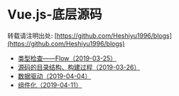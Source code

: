 # Vue.js-底层源码
转载请注明出处: [https://github.com/Heshiyu1996/blogs](https://github.com/Heshiyu1996/blogs)

  * [类型检查——Flow（2019-03-25）](/src/Vue/sourceCode/flow.md)
  * [源码的目录结构、构建过程（2019-03-26）](/src/Vue/sourceCode/Build.md)
  * [数据驱动（2019-04-04）](/src/Vue/sourceCode/DataDriven.md)
  * [组件化（2019-04-11）](/src/Vue/sourceCode/Component.md)